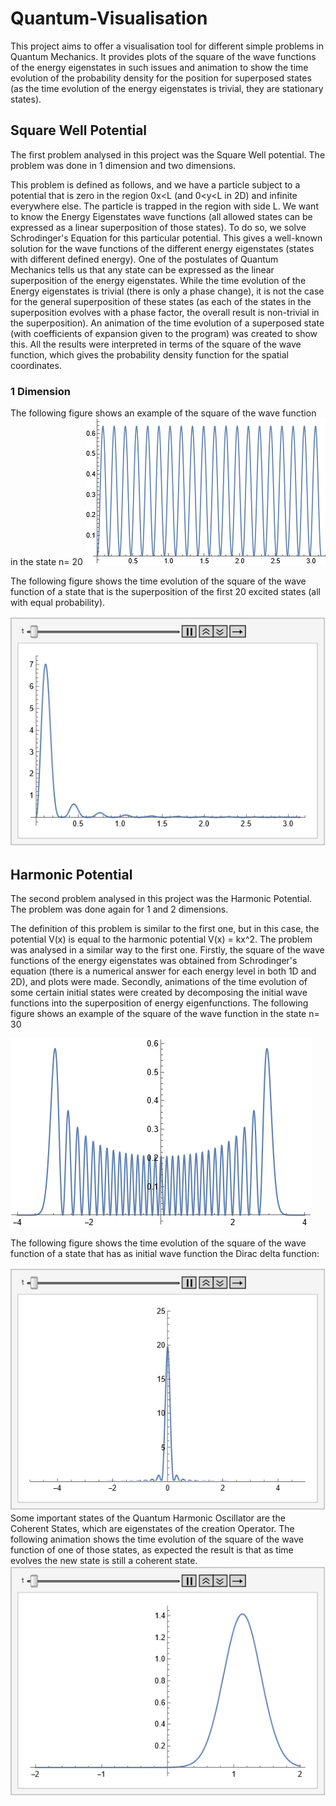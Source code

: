 # Quantum-Visualisation
This project aims to offer a visualisation tool for different simple problems in Quantum Mechanics. It provides plots of the square of the wave functions of the energy eigenstates in such issues and animation to show the time evolution of the probability density for the position for superposed states (as the time evolution of the energy eigenstates is trivial, they are stationary states).
## Square Well Potential
The first problem analysed in this project was the Square Well potential. The problem was done in 1 dimension and two dimensions.

This problem is defined as follows, and we have a particle subject to a potential that is zero in the region 0x<L (and 0<y<L in 2D) and infinite everywhere else.
The particle is trapped in the region with side L. We want to know the Energy Eigenstates wave functions (all allowed states can be expressed as a linear superposition of those states). To do so, we solve Schrodinger's Equation for this particular potential. This gives a well-known solution for the wave functions of the different energy eigenstates (states with different defined energy). One of the postulates of Quantum Mechanics tells us that any state can be expressed as the linear superposition of the energy eigenstates. While the time evolution of the Energy eigenstates is trivial (there is only a phase change), it is not the case for the general superposition of these states (as each of the states in the superposition evolves with a phase factor, the overall result is non-trivial in the superposition). An animation of the time evolution of a superposed state (with coefficients of expansion given to the program) was created to show this. All the results were interpreted in terms of the square of the wave function, which gives the probability density function for the spatial coordinates.
### 1 Dimension
The following figure shows an example of the square of the wave function in the state n= 20
![This is an image](/Results/Square1DN=20.png)

The following figure shows the time evolution of the square of the wave function of a state that is the superposition of the first 20 excited states (all with equal probability).

![Alt Text](/Results/Square1D20States.gif)

## Harmonic Potential
The second problem analysed in this project was the Harmonic Potential. The problem was done again for 1 and 2 dimensions.

The definition of this problem is similar to the first one, but in this case, the potential V(x) is equal to the harmonic potential V(x) = kx^2. The problem was analysed in a similar way to the first one. Firstly, the square of the wave functions of the energy eigenstates was obtained from Schrodinger's equation (there is a numerical answer for each energy level in both 1D and 2D), and plots were made. Secondly, animations of the time evolution of some certain initial states were created by decomposing the initial wave functions into the superposition of energy eigenfunctions.
The following figure shows an example of the square of the wave function in the state n= 30

![Alt Text](/Results/Harmonic1DN=30.png)

The following figure shows the time evolution of the square of the wave function of a state that has as initial wave function the Dirac delta function:

![Alt Text](/Results/Harmonic1DDelta.gif)
Some important states of the Quantum Harmonic Oscillator are the Coherent States, which are eigenstates of the creation Operator. The following animation shows the time evolution of the square of the wave function of one of those states, as expected the result is that as time evolves the new state is still a coherent state.
![Alt Text](/Results/Harmonic1DCoherent.gif)


